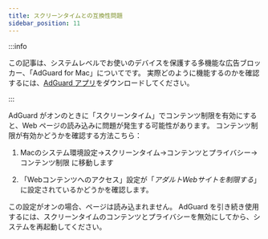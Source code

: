 ```yaml
---
title: スクリーンタイムとの互換性問題
sidebar_position: 11
---
```


:::info

この記事は、システムレベルでお使いのデバイスを保護する多機能な広告ブロッカー、「AdGuard for Mac」についてです。 実際どのように機能するのかを確認するには、[AdGuard アプリ](https://agrd.io/download-kb-adblock)をダウンロードしてください。

:::

AdGuard がオンのときに「スクリーンタイム」でコンテンツ制限を有効にすると、Web ページの読み込みに問題が発生する可能性があります。 コンテンツ制限が有効かどうかを確認する方法こちら：

1. Macのシステム環境設定→スクリーンタイム→コンテンツとプライバシー→コンテンツ制限 に移動します

2. 「Webコンテンツへのアクセス」設定が「_アダルトWebサイトを制限する_」に設定されているかどうかを確認します。

この設定がオンの場合、ページは読み込まれません。 AdGuard を引き続き使用するには、スクリーンタイムのコンテンツとプライバシーを無効にしてから、システムを再起動してください。
